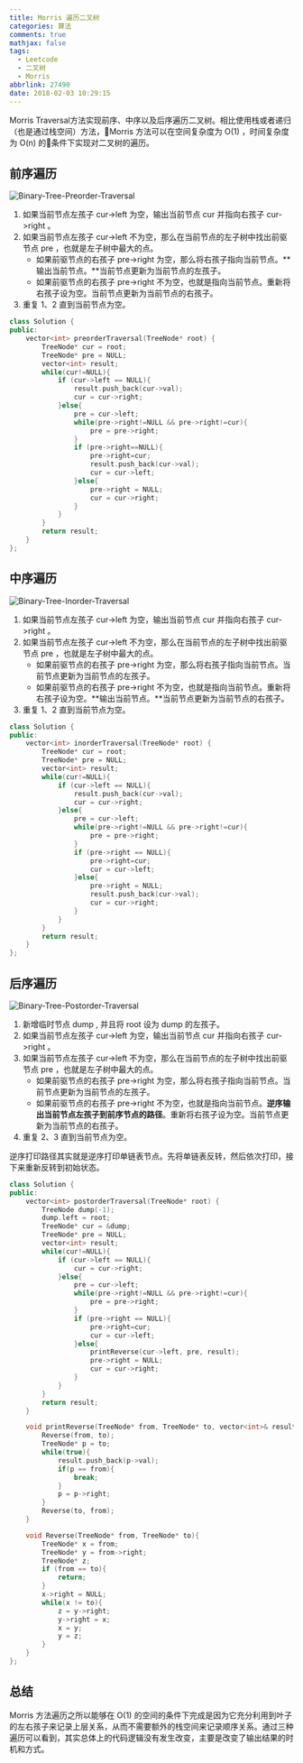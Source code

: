 ```yaml
---
title: Morris 遍历二叉树
categories: 算法
comments: true
mathjax: false
tags:
  - Leetcode
  - 二叉树
  - Morris
abbrlink: 27490
date: 2018-02-03 10:29:15
---
```


Morris Traversal方法实现前序、中序以及后序遍历二叉树。相比使用栈或者递归（也是通过栈空间）方法，Morris 方法可以在空间复杂度为 O(1) ，时间复杂度为 O(n) 的条件下实现对二叉树的遍历。

<!--more-->

## 前序遍历

![Binary-Tree-Preorder-Traversal](Binary-Tree-Preorder-Traversal.jpg "Morris 前序遍历示意图")

1. 如果当前节点左孩子 cur->left 为空，输出当前节点 cur 并指向右孩子 cur->right 。
2. 如果当前节点左孩子 cur->left 不为空，那么在当前节点的左子树中找出前驱节点 pre ，也就是左子树中最大的点。
    - 如果前驱节点的右孩子 pre->right 为空，那么将右孩子指向当前节点。**输出当前节点。**当前节点更新为当前节点的左孩子。
    - 如果前驱节点的右孩子 pre->right 不为空，也就是指向当前节点。重新将右孩子设为空。当前节点更新为当前节点的右孩子。
3. 重复 1、2 直到当前节点为空。

```cpp
class Solution {
public:
    vector<int> preorderTraversal(TreeNode* root) {
        TreeNode* cur = root;
        TreeNode* pre = NULL;
        vector<int> result;
        while(cur!=NULL){
            if (cur->left == NULL){
                result.push_back(cur->val);
                cur = cur->right;
            }else{
                pre = cur->left;
                while(pre->right!=NULL && pre->right!=cur){
                    pre = pre->right;
                }
                if (pre->right==NULL){
                    pre->right=cur;
                    result.push_back(cur->val);
                    cur = cur->left;
                }else{
                    pre->right = NULL;
                    cur = cur->right;
                }
            }
        }
        return result;
    }
};
```

## 中序遍历

![Binary-Tree-Inorder-Traversal](Binary-Tree-Inorder-Traversal.jpg "Morris 中序遍历示意图")

1. 如果当前节点左孩子 cur->left 为空，输出当前节点 cur 并指向右孩子 cur->right 。
2. 如果当前节点左孩子 cur->left 不为空，那么在当前节点的左子树中找出前驱节点 pre ，也就是左子树中最大的点。
    - 如果前驱节点的右孩子 pre->right 为空，那么将右孩子指向当前节点。当前节点更新为当前节点的左孩子。
    - 如果前驱节点的右孩子 pre->right 不为空，也就是指向当前节点。重新将右孩子设为空。**输出当前节点。**当前节点更新为当前节点的右孩子。
3. 重复 1、2 直到当前节点为空。

```cpp
class Solution {
public:
    vector<int> inorderTraversal(TreeNode* root) {
        TreeNode* cur = root;
        TreeNode* pre = NULL;
        vector<int> result;
        while(cur!=NULL){
            if (cur->left == NULL){
                result.push_back(cur->val);
                cur = cur->right;
            }else{
                pre = cur->left;
                while(pre->right!=NULL && pre->right!=cur){
                    pre = pre->right;
                }
                if (pre->right == NULL){
                    pre->right=cur;
                    cur = cur->left;
                }else{
                    pre->right = NULL;
                    result.push_back(cur->val);
                    cur = cur->right;
                }
            }
        }
        return result;
    }
};
```

## 后序遍历

![Binary-Tree-Postorder-Traversal](Binary-Tree-Postorder-Traversal.jpg "Morris 后序遍历示意图")

1. 新增临时节点 dump , 并且将 root 设为 dump 的左孩子。
2. 如果当前节点左孩子 cur->left 为空，输出当前节点 cur 并指向右孩子 cur->right 。
3. 如果当前节点左孩子 cur->left 不为空，那么在当前节点的左子树中找出前驱节点 pre ，也就是左子树中最大的点。
    - 如果前驱节点的右孩子 pre->right 为空，那么将右孩子指向当前节点。当前节点更新为当前节点的左孩子。
    - 如果前驱节点的右孩子 pre->right 不为空，也就是指向当前节点。**逆序输出当前节点左孩子到前序节点的路径**。重新将右孩子设为空。当前节点更新为当前节点的右孩子。
4. 重复 2、3 直到当前节点为空。

逆序打印路径其实就是逆序打印单链表节点。先将单链表反转，然后依次打印，接下来重新反转到初始状态。

```cpp
class Solution {
public:
    vector<int> postorderTraversal(TreeNode* root) {
        TreeNode dump(-1);
        dump.left = root;
        TreeNode* cur = &dump;
        TreeNode* pre = NULL;
        vector<int> result;
        while(cur!=NULL){
            if (cur->left == NULL){
                cur = cur->right;
            }else{
                pre = cur->left;
                while(pre->right!=NULL && pre->right!=cur){
                    pre = pre->right;
                }
                if (pre->right == NULL){
                    pre->right=cur;
                    cur = cur->left;
                }else{
                    printReverse(cur->left, pre, result);
                    pre->right = NULL;
                    cur = cur->right;
                }
            }
        }
        return result;
    }

    void printReverse(TreeNode* from, TreeNode* to, vector<int>& result){
        Reverse(from, to);
        TreeNode* p = to;
        while(true){
            result.push_back(p->val);
            if(p == from){
                break;
            }
            p = p->right;
        }
        Reverse(to, from);
    }

    void Reverse(TreeNode* from, TreeNode* to){
        TreeNode* x = from;
        TreeNode* y = from->right;
        TreeNode* z;
        if (from == to){
            return;
        }
        x->right = NULL;
        while(x != to){
            z = y->right;
            y->right = x;
            x = y;
            y = z;
        }
    }
};
```

## 总结

Morris 方法遍历之所以能够在 O(1) 的空间的条件下完成是因为它充分利用到叶子的左右孩子来记录上层关系，从而不需要额外的栈空间来记录顺序关系。通过三种遍历可以看到，其实总体上的代码逻辑没有发生改变，主要是改变了输出结果的时机和方式。